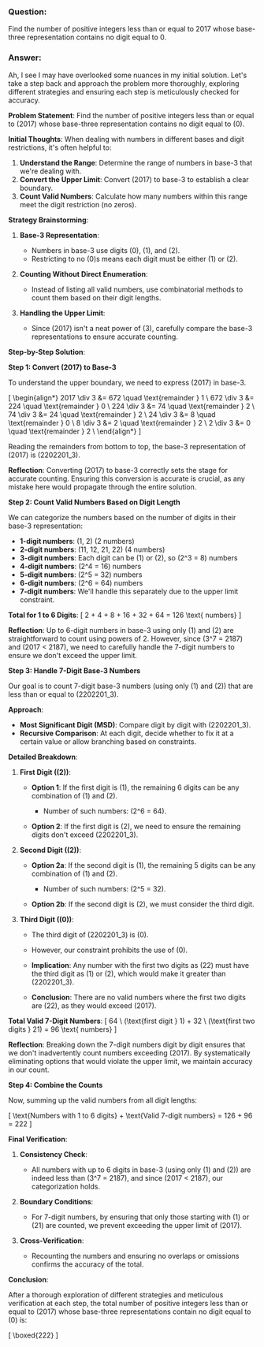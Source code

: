 ### Question:

Find the number of positive integers less than or equal to $2017$ whose base-three representation contains no digit equal to $0$.

### Answer:
Ah, I see I may have overlooked some nuances in my initial solution. Let's take a step back and approach the problem more thoroughly, exploring different strategies and ensuring each step is meticulously checked for accuracy.

**Problem Statement**:
Find the number of positive integers less than or equal to \(2017\) whose base-three representation contains no digit equal to \(0\).

**Initial Thoughts**:
When dealing with numbers in different bases and digit restrictions, it's often helpful to:

1. **Understand the Range**: Determine the range of numbers in base-3 that we're dealing with.
2. **Convert the Upper Limit**: Convert \(2017\) to base-3 to establish a clear boundary.
3. **Count Valid Numbers**: Calculate how many numbers within this range meet the digit restriction (no zeros).

**Strategy Brainstorming**:

1. **Base-3 Representation**:
   - Numbers in base-3 use digits \(0\), \(1\), and \(2\).
   - Restricting to no \(0\)s means each digit must be either \(1\) or \(2\).

2. **Counting Without Direct Enumeration**:
   - Instead of listing all valid numbers, use combinatorial methods to count them based on their digit lengths.

3. **Handling the Upper Limit**:
   - Since \(2017\) isn't a neat power of \(3\), carefully compare the base-3 representations to ensure accurate counting.

**Step-by-Step Solution**:

**Step 1: Convert \(2017\) to Base-3**

To understand the upper boundary, we need to express \(2017\) in base-3.

\[
\begin{align*}
2017 \div 3 &= 672 \quad \text{remainder } 1 \\
672 \div 3 &= 224 \quad \text{remainder } 0 \\
224 \div 3 &= 74 \quad \text{remainder } 2 \\
74 \div 3 &= 24 \quad \text{remainder } 2 \\
24 \div 3 &= 8 \quad \text{remainder } 0 \\
8 \div 3 &= 2 \quad \text{remainder } 2 \\
2 \div 3 &= 0 \quad \text{remainder } 2 \\
\end{align*}
\]

Reading the remainders from bottom to top, the base-3 representation of \(2017\) is \(2202201_3\).

**Reflection**:
Converting \(2017\) to base-3 correctly sets the stage for accurate counting. Ensuring this conversion is accurate is crucial, as any mistake here would propagate through the entire solution.

**Step 2: Count Valid Numbers Based on Digit Length**

We can categorize the numbers based on the number of digits in their base-3 representation:

- **1-digit numbers**: \(1, 2\) (2 numbers)
- **2-digit numbers**: \(11, 12, 21, 22\) (4 numbers)
- **3-digit numbers**: Each digit can be \(1\) or \(2\), so \(2^3 = 8\) numbers
- **4-digit numbers**: \(2^4 = 16\) numbers
- **5-digit numbers**: \(2^5 = 32\) numbers
- **6-digit numbers**: \(2^6 = 64\) numbers
- **7-digit numbers**: We'll handle this separately due to the upper limit constraint.

**Total for 1 to 6 Digits**:
\[
2 + 4 + 8 + 16 + 32 + 64 = 126 \text{ numbers}
\]

**Reflection**:
Up to 6-digit numbers in base-3 using only \(1\) and \(2\) are straightforward to count using powers of 2. However, since \(3^7 = 2187\) and \(2017 < 2187\), we need to carefully handle the 7-digit numbers to ensure we don't exceed the upper limit.

**Step 3: Handle 7-Digit Base-3 Numbers**

Our goal is to count 7-digit base-3 numbers (using only \(1\) and \(2\)) that are less than or equal to \(2202201_3\).

**Approach**:
- **Most Significant Digit (MSD)**: Compare digit by digit with \(2202201_3\).
- **Recursive Comparison**: At each digit, decide whether to fix it at a certain value or allow branching based on constraints.

**Detailed Breakdown**:

1. **First Digit (\(2\))**:
   - **Option 1**: If the first digit is \(1\), the remaining 6 digits can be any combination of \(1\) and \(2\).
     - Number of such numbers: \(2^6 = 64\).

   - **Option 2**: If the first digit is \(2\), we need to ensure the remaining digits don't exceed \(2202201_3\).

2. **Second Digit (\(2\))**:
   - **Option 2a**: If the second digit is \(1\), the remaining 5 digits can be any combination of \(1\) and \(2\).
     - Number of such numbers: \(2^5 = 32\).

   - **Option 2b**: If the second digit is \(2\), we must consider the third digit.

3. **Third Digit (\(0\))**:
   - The third digit of \(2202201_3\) is \(0\).
   - However, our constraint prohibits the use of \(0\).
   - **Implication**: Any number with the first two digits as \(22\) must have the third digit as \(1\) or \(2\), which would make it greater than \(2202201_3\).

   - **Conclusion**: There are no valid numbers where the first two digits are \(22\), as they would exceed \(2017\).

**Total Valid 7-Digit Numbers**:
\[
64 \ (\text{first digit } 1) + 32 \ (\text{first two digits } 21) = 96 \text{ numbers}
\]

**Reflection**:
Breaking down the 7-digit numbers digit by digit ensures that we don't inadvertently count numbers exceeding \(2017\). By systematically eliminating options that would violate the upper limit, we maintain accuracy in our count.

**Step 4: Combine the Counts**

Now, summing up the valid numbers from all digit lengths:

\[
\text{Numbers with 1 to 6 digits} + \text{Valid 7-digit numbers} = 126 + 96 = 222
\]

**Final Verification**:

1. **Consistency Check**:
   - All numbers with up to 6 digits in base-3 (using only \(1\) and \(2\)) are indeed less than \(3^7 = 2187\), and since \(2017 < 2187\), our categorization holds.

2. **Boundary Conditions**:
   - For 7-digit numbers, by ensuring that only those starting with \(1\) or \(21\) are counted, we prevent exceeding the upper limit of \(2017\).

3. **Cross-Verification**:
   - Recounting the numbers and ensuring no overlaps or omissions confirms the accuracy of the total.

**Conclusion**:

After a thorough exploration of different strategies and meticulous verification at each step, the total number of positive integers less than or equal to \(2017\) whose base-three representations contain no digit equal to \(0\) is:

\[
\boxed{222}
\]